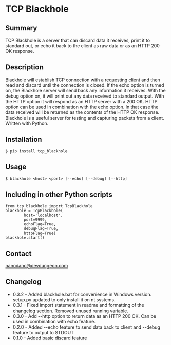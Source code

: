 # TCP Blackhole

## Summary

TCP Blackhole is a server that can discard data it receives, print it to standard out, or echo it back to the client as raw data or as an HTTP 200 OK response.

## Description

Blackhole will establish TCP connection with a requesting client and then read and discard until the connection is closed.
If the echo option is turned on, the Blackhole server will send back any information it receives. With the debug option
on, it will print out any data received to standard output. With the HTTP option it will respond as an HTTP server
with a 200 OK. HTTP option can be used in combination with the echo option. In that case the data received will be returned
as the contents of the HTTP OK response. Blackhole is a useful server for testing and capturing packets from a client.
Written with Python.

## Installation

	$ pip install tcp_blackhole

## Usage

	$ blackhole <host> <port> [--echo] [--debug] [--http]


## Including in other Python scripts

```
from tcp_blackhole import TcpBlackhole
blackhole = TcpBlackhole(
        host='localhost',
        port=9999,
        echoFlag=True,
        debugFlag=True,
        httpFlag=True)
blackhole.start()
```

## Contact

nanodano@devdungeon.com

## Changelog

* 0.3.2 - Added blackhole.bat for convenience in Windows version. setup.py updated to only install it on nt systems. 
* 0.3.1 - Fixed import statement in readme and formatting of the changelog section. Removed unused running variable.
* 0.3.0 - Add --http option to return data as an HTTP 200 OK. Can be used in combination with echo feature.
* 0.2.0 - Added --echo feature to send data back to client and --debug feature to output to STDOUT
* 0.1.0 - Added basic discard feature



